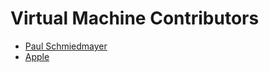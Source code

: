 <!--

This source file is part of the Stanford BDGH VirtualMachine project

SPDX-FileCopyrightText: 2023 Stanford University

SPDX-License-Identifier: MIT
   
-->

Virtual Machine Contributors
============================

* [Paul Schmiedmayer](https://github.com/PSchmiedmayer)
* [Apple](https://developer.apple.com/documentation/virtualization/running_macos_in_a_virtual_machine_on_apple_silicon)

